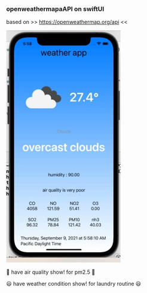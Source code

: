 ### openweathermapaAPI on swiftUI

based on >> https://openweathermap.org/api <<

![](weatherapp.jpg)

🤢 have air quality show! for pm2.5 🤢

😃 have weather condition show! for laundry routine 😃
